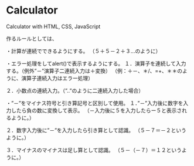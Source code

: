# Calculator
Calculator with HTML, CSS, JavaScript

作るルールとしては、

・計算が連続でできるようにする。
（５＋５－２＋３…のように）

・エラー処理をしてalert()で表示するようにする。
１．演算子を連続して入力する。（例外”－”演算子二連続入力は＋変換）
（例：＋－、＊/、=+、＊＊のように、演算子連続入力はエラー処理）

２．小数点の連続入力。（”..”のように二連続入力した場合）

・”－”をマイナス符号と引き算記号と区別して使用。
１．”－”入力後に数字を入力したら負の数に変換して表示。
（－入力後に５を入力したらー５と表示されるように。）

２．数字入力後に”－”を入力したら引き算として認識。
（５－７＝－２というように。）

３．マイナスのマイナスは足し算として認識。
（５－（－７）＝１２というように。）
